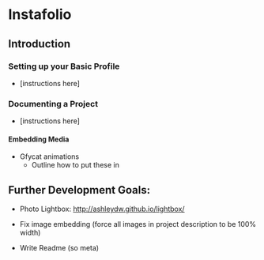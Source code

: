 # Instafolio

## Introduction

### Setting up your Basic Profile
* [instructions here]

### Documenting a Project
 * [instructions here]

#### Embedding Media

* Gfycat animations
  * Outline how to put these in

## Further Development Goals:

* Photo Lightbox: http://ashleydw.github.io/lightbox/

* Fix image embedding (force all images in project description to be 100% width)

* Write Readme (so meta)
